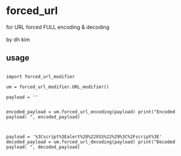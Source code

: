 # forced_url
for URL forced FULL encoding &amp; decoding <br/><br/>
by dh kim

## usage

<pre><code>
import forced_url_modifier

um = forced_url_modifier.URL_modifier()

payload = '<script>alert("XSS")</script>'
encoded_payload = um.forced_url_encoding(payload)
print("Encoded payload: ", encoded_payload)

payload = '%3Cscript%3Ealert%28%22XSS%22%29%3C%2Fscript%3E'
decoded_payload = um.forced_url_decoding(payload)
print("Decoded payload: ", decoded_payload)
</code></pre>


